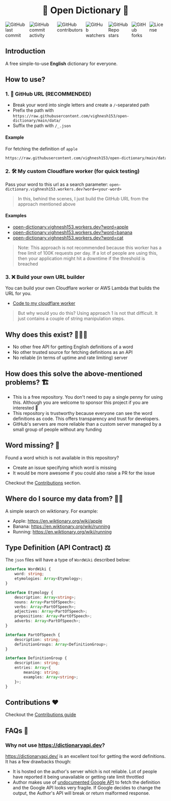 <h1 style="text-align: center">🐶 Open Dictionary 🦄</h1>

<div style="display: flex; justify-content: center; gap: 10px;">
  <img alt="GitHub last commit" src="https://img.shields.io/github/last-commit/vighnesh153/open-dictionary">
  <img alt="GitHub commit activity" src="https://img.shields.io/github/commit-activity/m/vighnesh153/open-dictionary">
  <img alt="GitHub contributors" src="https://img.shields.io/github/contributors/vighnesh153/open-dictionary">
  <img alt="GitHub watchers" src="https://img.shields.io/github/watchers/vighnesh153/open-dictionary">
  <img alt="GitHub Repo stars" src="https://img.shields.io/github/stars/vighnesh153/open-dictionary">
  <img alt="GitHub forks" src="https://img.shields.io/github/forks/vighnesh153/open-dictionary">
  <img alt="License" src="https://img.shields.io/github/license/vighnesh153/open-dictionary" />
</div>

## Introduction

A free simple-to-use **English** dictionary for everyone.

## How to use?

### 1. 🚀 GitHub URL (**RECOMMENDED**)

* Break your word into single letters and create a `/`-separated path
* Prefix the path with `https://raw.githubusercontent.com/vighnesh153/open-dictionary/main/data/`
* Suffix the path with `/_.json`

#### Example

For fetching the definition of `apple`

```txt
https://raw.githubusercontent.com/vighnesh153/open-dictionary/main/data/a/p/p/l/e/_.json
```

### 2. 🛠️ My custom Cloudflare worker (for quick testing)

Pass your word to this url as a search parameter: `open-dictionary.vighnesh153.workers.dev?word=<your-word>`

> In this, behind the scenes, I just build the GitHub URL from the approach mentioned above

#### Examples

* [open-dictionary.vighnesh153.workers.dev?word=apple](https://open-dictionary.vighnesh153.workers.dev/?word=apple)
* [open-dictionary.vighnesh153.workers.dev?word=banana](https://open-dictionary.vighnesh153.workers.dev/?word=banana)
* [open-dictionary.vighnesh153.workers.dev?word=cat](https://open-dictionary.vighnesh153.workers.dev/?word=cat)

> Note: This approach is not recommended because this worker has a free limit of 100K requests per day. If a lot of
> people are using this, then your application might hit a downtime if the threshold is breached

### 3. ❌ Build your own URL builder

You can build your own Cloudflare worker or AWS Lambda that builds the URL for you.

* [Code to my cloudflare worker](https://github.com/vighnesh153/vighnesh153-turbo/blob/main/cloudflare-tools/open-dictionary-worker)

> But why would you do this? Using approach 1 is not that difficult. It just contains a couple of string manipulation
> steps.

## Why does this exist? 🧑🏼‍💻

- No other free API for getting English definitions of a word
- No other trusted source for fetching definitions as an API
- No reliable (in terms of uptime and rate limiting) server

## How does this solve the above-mentioned problems? 🏗️

- This is a free repository. You don't need to pay a single penny for using this. Although you are welcome to sponsor
  this project if you are interested 🙌
- This repository is trustworthy because everyone can see the word definitions as code. This offers transparency and
  trust for developers.
- GitHub's servers are more reliable than a custom server managed by a small group of people without any funding

## Word missing? 🥹

Found a word which is not available in this repository?

* Create an issue specifying which word is missing
* It would be more awesome if you could also raise a PR for the issue

Checkout the [Contributions](#contributions-) section.

## Where do I source my data from? 🥷🏻

A simple search on wiktionary. For example:

- Apple: https://en.wiktionary.org/wiki/apple
- Banana: https://en.wiktionary.org/wiki/running
- Running: https://en.wiktionary.org/wiki/running

## Type Definition (API Contract) ⚖️

The `json` files will have a type of `WordWiki` described below:

```ts
interface WordWiki {
    word: string;
    etymologies: Array<Etymology>;
}

interface Etymology {
    description: Array<string>;
    nouns: Array<PartOfSpeech>;
    verbs: Array<PartOfSpeech>;
    adjectives: Array<PartOfSpeech>;
    prepositions: Array<PartOfSpeech>;
    adverbs: Array<PartOfSpeech>;
}

interface PartOfSpeech {
    description: string;
    definitionGroups: Array<DefinitionGroup>;
}

interface DefinitionGroup {
    description: string;
    entries: Array<{
        meaning: string;
        examples: Array<string>;
    }>;
}
```

## Contributions ❤️

Checkout the [Contributions guide](./CONTRIBUTING.md)

## FAQs 🐷

### Why not use https://dictionaryapi.dev?

https://dictionaryapi.dev/ is an excellent tool for getting the word definitions. It has a few drawbacks though:

- It is hosted on the author's server which is not reliable. Lot of people have reported it being unavailable or getting
  rate limit throttled
- Author makes use of
  [undocumented Google API](https://github.com/meetDeveloper/freeDictionaryAPI/blob/239fd2ec930eb2a9c947bf1dda84292290797003/modules/dictionary.js#L138-L142)
  to fetch the definition and the Google API looks very fragile. If Google decides to change the output, the Author's
  API will break or return malformed response.
